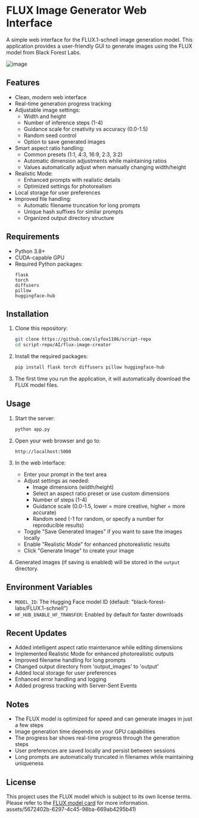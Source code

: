 # FLUX Image Generator Web Interface

A simple web interface for the FLUX.1-schnell image generation model. This application provides a user-friendly GUI to generate images using the FLUX model from Black Forest Labs.

![image](https://github.com/user-attachments/assets/5672402b-6297-4c45-98ba-669ab4295b41)

## Features

- Clean, modern web interface
- Real-time generation progress tracking
- Adjustable image settings:
  - Width and height
  - Number of inference steps (1-4)
  - Guidance scale for creativity vs accuracy (0.0-1.5)
  - Random seed control
  - Option to save generated images
- Smart aspect ratio handling:
  - Common presets (1:1, 4:3, 16:9, 2:3, 3:2)
  - Automatic dimension adjustments while maintaining ratios
  - Values automatically adjust when manually changing width/height
- Realistic Mode:
  - Enhanced prompts with realistic details
  - Optimized settings for photorealism
- Local storage for user preferences
- Improved file handling:
  - Automatic filename truncation for long prompts
  - Unique hash suffixes for similar prompts
  - Organized output directory structure

## Requirements

- Python 3.8+
- CUDA-capable GPU
- Required Python packages:
  ```
  flask
  torch
  diffusers
  pillow
  huggingface-hub
  ```

## Installation

1. Clone this repository:
   ```bash
   git clone https://github.com/slyfox1186/script-repo
   cd script-repo/AI/flux-image-creator
   ```

2. Install the required packages:
   ```bash
   pip install flask torch diffusers pillow huggingface-hub
   ```

3. The first time you run the application, it will automatically download the FLUX model files.

## Usage

1. Start the server:
   ```bash
   python app.py
   ```

2. Open your web browser and go to:
   ```
   http://localhost:5000
   ```

3. In the web interface:
   - Enter your prompt in the text area
   - Adjust settings as needed:
     - Image dimensions (width/height)
     - Select an aspect ratio preset or use custom dimensions
     - Number of steps (1-4)
     - Guidance scale (0.0-1.5, lower = more creative, higher = more accurate)
     - Random seed (-1 for random, or specify a number for reproducible results)
   - Toggle "Save Generated Images" if you want to save the images locally
   - Enable "Realistic Mode" for enhanced photorealistic results
   - Click "Generate Image" to create your image

4. Generated images (if saving is enabled) will be stored in the `output` directory.

## Environment Variables

- `MODEL_ID`: The Hugging Face model ID (default: "black-forest-labs/FLUX.1-schnell")
- `HF_HUB_ENABLE_HF_TRANSFER`: Enabled by default for faster downloads

## Recent Updates

- Added intelligent aspect ratio maintenance while editing dimensions
- Implemented Realistic Mode for enhanced photorealistic outputs
- Improved filename handling for long prompts
- Changed output directory from 'output_images' to 'output'
- Added local storage for user preferences
- Enhanced error handling and logging
- Added progress tracking with Server-Sent Events

## Notes

- The FLUX model is optimized for speed and can generate images in just a few steps
- Image generation time depends on your GPU capabilities
- The progress bar shows real-time progress through the generation steps
- User preferences are saved locally and persist between sessions
- Long prompts are automatically truncated in filenames while maintaining uniqueness

## License

This project uses the FLUX model which is subject to its own license terms. Please refer to the [FLUX model card](https://huggingface.co/black-forest-labs/FLUX.1-schnell) for more information. assets/5672402b-6297-4c45-98ba-669ab4295b41)
